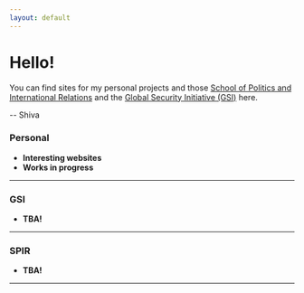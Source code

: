 ```yaml
---
layout: default
---
```

# Hello!

You can find sites for my personal projects and those [School of Politics and International Relations](https://politicsir.cass.anu.edu.au/) and the [Global Security Initiative (GSI)](https://www.globsecint.org/) here. 

-- Shiva 

### Personal 
- **Interesting websites** 
- **Works in progress** 
--- 
### GSI 
- **TBA!** 
--- 
### SPIR
- **TBA!**
--- 